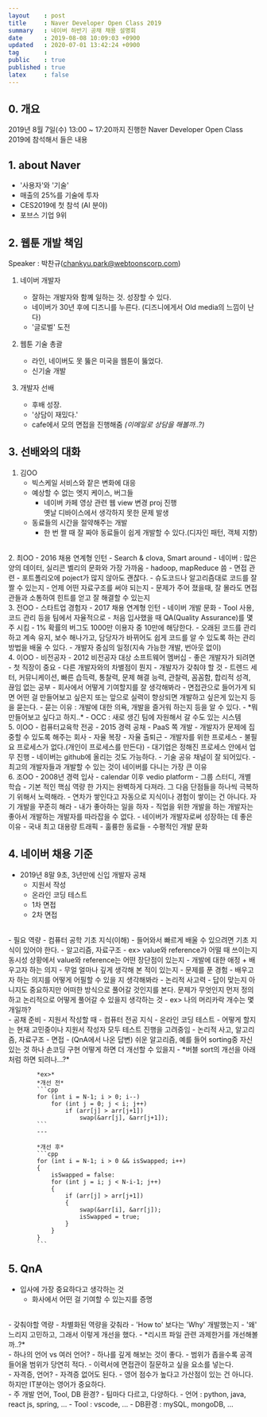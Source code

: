 ```yaml
---
layout    : post
title     : Naver Developer Open Class 2019
summary   : 네이버 하반기 공채 채용 설명회
date      : 2019-08-08 10:09:03 +0900
updated   : 2020-07-01 13:42:24 +0900
tag       : 
public    : true
published : true
latex     : false
---
```


## 0. 개요
2019년 8월 7일(수) 13:00 ~ 17:20까지 진행한 Naver Developer Open Class 2019에 참석해서 들은 내용

## 1. about Naver
- '사용자'와 '기술'
- 매출의 25%를 기술에 투자
- CES2019에 첫 참석 (AI 분야)
- 포브스 기업 9위

## 2. 웹툰 개발 책임

Speaker : 박찬규(chankyu.park@webtoonscorp.com)

1. 네이버 개발자
	- 잘하는 개발자와 함꼐 일하는 것. 성장할 수 있다.
	- 네이버가 30년 후에 디즈니를 누른다. (디즈니에게서 Old media의 느낌이 난다)
	- '글로벌' 도전

2. 웹툰 기술 총괄
	- 라인, 네이버도 못 뚫은 미국을 웹툰이 뚫었다.
	- 신기술 개발

3. 개발자 선배
	- 후배 성장.
	- '상담이 재밌다.'
	- cafe에서 모의 면접을 진행해줌 *(이메일로 상담을 해볼까..?)*
	
	 
## 3. 선배와의 대화
1. 김OO
	- 빅스케일 서비스와 잩은 변화에 대응
	- 예상할 수 없는 엣지 케이스, 버그들
		- 네이버 카페 영상 관련 웹 view 변경 proj 진행  
		  옛날 디바이스에서 생각하지 못한 문제 발생
	- 동료들의 시간을 절약해주는 개발
		- 한 번 짤 때 잘 짜야 동료들이 쉽게 개발할 수 있다.(디자인 패턴, 객체 지향)  
<br>
2. 최OO
	- 2016 채용 연계형 인턴
	- Search & clova, Smart around
	- 네이버 : 많은 양의 데이터, 실리콘 벨리의 문화와 가장 가까움
	- hadoop, mapReduce 씀
	- 면접 관련
		- 포트폴리오에 poject가 많지 않아도 괜찮다.
		- 슈도코드나 알고리즘대로 코드를 잘 짤 수 있는지
		- 언제 어떤 자료구조를 써야 되는지
		- 문제가 주어 졌을때, 잘 몰라도 면접관들과 소통하여 힌트를 얻고 잘 해결할 수 있는지  
<br>
3. 전OO
	- 스타트업 경험자
	- 2017 채용 연계형 인턴
	- 네이버 개발 문화
		- Tool 사용, 코드 관리 등을 팀에서 자율적으로
	- 처음 입사했을 때  QA(Quality Assurance)를 몇 주 시킴
		- 1% 확률의 버그도 1000만 이용자 중 10만에 해당한다.
	- 오래된 코드를 관리하고 계속 유지, 보수 해나가고, 담당자가 바뀌어도 쉽게 코드를 알 수 있도록 하는 관리 방법을 배울 수 있다.
	- 개발자 중심의 일정(지속 가능한 개발, 번아웃 없이)  
<br>
4. 이OO
	- 비전공자
	- 2012 비전공자 대상 소프트웨어 멤버십
	- 좋은 개발자가 되려면
		- 첫 직장이 중요
		- 다른 개발자와의 차별점이 뭔지
	- 개발자가 갖춰야 할 것
		- 트렌드 세터, 커뮤니케이션, 빠른 습득력, 통찰력, 문제 해결 능력,  
		  관찰력, 꼼꼼함, 합리적 성격, 끊임 없는 공부
	- 회사에서 어떻게 기여할지를 잘 생각해봐라
	- 면접관으로 들어가게 되면 어떤 걸 만들어보고 싶은지 또는  
	  앞으로 실력이 향상되면 개발하고 싶은게 있는지 등을 묻는다.
		- 묻는 이유 : 개발에 대한 의욕, 개발을 즐거워 하는지 등을 알 수 있다.
		- *뭐 만들어보고 싶다고 하지..*
	- OCC : 새로 생긴 팀에 자원해서 갈 수도 있는 시스템  
<br>
5. 이OO
	- 컴퓨터교육학 전공
	- 2015 경력 공채
	- PaaS 쪽 개발
	- 개발자가 문제에 집중할 수 있도록 해주는 회사
		- 자율 복장
		- 자율 출퇴근
		- 개발자를 위한 프로세스
			- 불필요 프로세스가 없다.(개인이 프로세스를 만든다)
			- 대기업은 정해진 프로세스 안에서 업무 진행
	- 네이버는 github에 올리는 것도 가능하다.
	- 기술 공유 채널이 잘 되어있다.
	- 최고의 개발자들과 개발할 수 있는 것이 네이버를 다니는 가장 큰 이유  
<br>
6. 조OO
	- 2008년 경력 입사
	- calendar 이후 vedio platform
	- 그룹 스터디, 개별 학습
	- 기본 적인 핵심 역량 한 가지는 완벽하게 다져라.  
	  그 다음 단점들을 하나씩 극복하기 위해서 노력해라.
	- 연차가 쌓인다고 자동으로 지식이나 경험이 쌓이는 건 아니다.  
	  자기 개발을 꾸준히 해라
	- 내가 좋아하는 일을 하자
		- 직업을 위한 개발을 하는 개발자는 좋아서 개발하는 개발자를 따라잡을 수 없다.
	- 네이버가 개발자로써 성장하는 데 좋은 이유
		 - 국내 최고 대용량 트래픽
		 - 훌륭한 동료들
		 - 수평적인 개발 문화
			

## 4. 네이버 채용 기준
- 2019년 8말 9초, 3년만에 신입 개발자 공채
	- 지원서 작성
	- 온라인 코딩 테스트
	- 1차 면접
	- 2차 면접  
<br>
- 필요 역량
	- 컴퓨터 공학 기초 지식(이해)
		- 들어와서 빠르게 배울 수 있으려면 기초 지식이 있어야 한다.
		- 알고리즘, 자료구조
		- ex> value와 reference가 어떨 때 쓰이는지  
		  동시성 상황에서 value와 reference는 어떤 장단점이 있는지
	- 개발에 대한 애정 + 배우고자 하는 의지
		- 무얼 얼마나 깊게 생각해 본 적이 있는지
		- 문제를 푼 경험
		- 배우고자 하는 의지를 어떻게 어필할 수 있을 지 생각해봐라
	- 논리적 사고력
		- 답이 맞는지 아니지도 중요하지만 어떠한 방식으로 풀어갈 것인지를 본다.  
		  문제가 무엇인지 먼저 정의하고 논리적으로 어떻게 풀어갈 수 있을지 생각하는 것
		- ex> 나의 머리카락 개수는 몇개일까?  
<br>
- 공채 준비
	- 지원서 작성할 때
		- 컴퓨터 전공 지식
	- 온라인 코딩 테스트
		- 어떻게 할지는 현재 고민중이나 지원서 작성자 모두 테스트 진행을 고려중임
		- 논리적 사고, 알고리즘, 자료구조
	- 면접
		- (QnA에서 나온 답변)  쉬운 알고리즘, 예를 들어 sorting중 자신있는 것 하나 손코딩 구현  
		   어떻게 하면 더 개선할 수 있을지
		- *버블 sort의 개선을 아래처럼 하면 되려나...?*  

			*ex>*  
			*개선 전*
			```cpp
			for (int i = N-1; i > 0; i--)
				for (int j = 0; j < i; j++)
					if (arr[j] > arr[j+1])
						swap(&arr[j], &arr[j+1]);
			```  
			---

			*개선 후*
			```cpp
			for (int i = N-1; i > 0 && isSwapped; i++)
			{
				isSwapped = false:
				for (int j = i; j < N-i-1; j++)
				{
					if (arr[j] > arr[j+1])
					{
						swap(&arr[i], &arr[j]);
						isSwapped = true;
					}
				}
			}
			```
		  

## 5. QnA
- 입사에 가장 중요하다고 생각하는 것
	- 화사에서 어떤 걸 기여할 수 있는지를 증명  
<br>
- 갖춰야할 역량
	- 차별화된 역량을 갖춰라
	- 'How to' 보다는 'Why' 개발했는지
		- '왜' 느리지 고민하고, 그래서 이렇게 개선을 했다.
		- *리시프 파일 관련 과제한거를 개선해볼까..?*  
<br>
- 하나의 언어 vs 여러 언어?
	- 하나를 깊게 해보는 것이 좋다.
		- 범위가 좁을수록 공격 들어올 범위가 당연히 적다.
		- 이력서에 면접관이 질문하고 싶을 요소를 넣는다.  
<br>
- 자격증, 언어?
	- 자격증 없어도 된다.
	- 영어 점수가 높다고 가산점이 있는 건 아니다.
	  하지만 IT분야는 영어가 중요하다.  
<br>
- 주 개발 언어, Tool, DB 환경?
	- 팀마다 다르고, 다양하다.
		- 언어 : python, java, react js, spring, ...
		- Tool : vscode, ...
		- DB환경 : mySQL, mongoDB, ...
		
